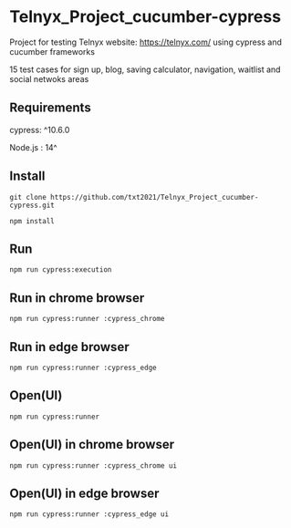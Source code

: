 # Telnyx_Project_cucumber-cypress
Project for testing Telnyx website: https://telnyx.com/ using cypress and cucumber frameworks

15 test cases for sign up, blog, saving calculator, navigation, waitlist and social netwoks areas
## Requirements
cypress: ^10.6.0

Node.js : 14^

## Install
```
git clone https://github.com/txt2021/Telnyx_Project_cucumber-cypress.git
```

```
npm install 
```

## Run
```
npm run cypress:execution
```

## Run in chrome browser
```
npm run cypress:runner :cypress_chrome
```

## Run in edge browser
```
npm run cypress:runner :cypress_edge
```


## Open(UI)
```
npm run cypress:runner
```

## Open(UI) in chrome browser
```
npm run cypress:runner :cypress_chrome ui
```

## Open(UI) in edge browser
```
npm run cypress:runner :cypress_edge ui
```
